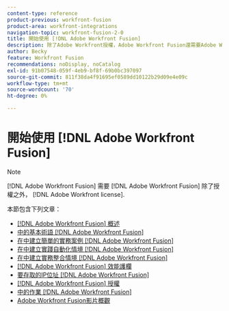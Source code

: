 ```yaml
---
content-type: reference
product-previous: workfront-fusion
product-area: workfront-integrations
navigation-topic: workfront-fusion-2-0
title: 開始使用 [!DNL Adobe Workfront Fusion]
description: 除了Adobe Workfront授權，Adobe Workfront Fusion還需要Adobe Workfront Fusion授權。
author: Becky
feature: Workfront Fusion
recommendations: noDisplay, noCatalog
exl-id: 91b07548-059f-4eb9-bf8f-69b0bc397097
source-git-commit: 811f38da4f91695ef0589dd10122b29d09e4e09c
workflow-type: tm+mt
source-wordcount: '70'
ht-degree: 0%

---
```


# 開始使用 [!DNL Adobe Workfront Fusion]

>[!NOTE]
>
>[!DNL Adobe Workfront Fusion] 需要 [!DNL Adobe Workfront Fusion] 除了授權之外， [!DNL Adobe Workfront license].

本節包含下列文章：

* [[!DNL Adobe Workfront Fusion] 概述](../../workfront-fusion/get-started/workfront-fusion-overview.md)
* [中的基本術語 [!DNL Adobe Workfront Fusion]](../../workfront-fusion/get-started/basic-terms.md)
* [在中建立簡單的實務案例 [!DNL Adobe Workfront Fusion]](/help/quicksilver/workfront-fusion/get-started/build-practice-scenarios/create-practice-scenarios.md)
* [在中建立實踐自動化情境 [!DNL Adobe Workfront Fusion]](../../workfront-fusion/get-started/create-a-practice-automation-scenario.md)
* [在中建立實務整合情境 [!DNL Adobe Workfront Fusion]](../../workfront-fusion/get-started/create-a-practice-scenario.md)
* [[!DNL Adobe Workfront Fusion] 效能護欄](../../workfront-fusion/get-started/fusion-performance-guardrails.md)
* [要存取的IP位址 [!DNL Adobe Workfront Fusion]](../../workfront-fusion/get-started/ip-addresses-for-fusion.md)
* [[!DNL Adobe Workfront Fusion] 授權](../../workfront-fusion/get-started/license-automation-vs-integration.md)
* [中的作業 [!DNL Adobe Workfront Fusion]](../../workfront-fusion/get-started/operations-in-workfront-fusion.md)
* [Adobe Workfront Fusion影片概觀](/help/quicksilver/workfront-fusion/get-started/fusion-basics-videos.md)

